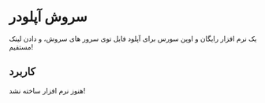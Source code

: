 # سروش آپلودر
یک نرم افزار رایگان و اوپن سورس برای آپلود فایل توی سرور های سروش، و دادن لینک مستقیم!
## کاربرد
هنوز نرم افزار ساخته نشد!
